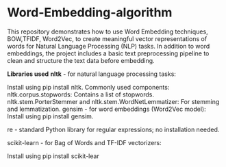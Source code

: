# Word-Embedding-algorithm
This repository demonstrates how to use Word Embedding techniques, BOW,TFIDF, Word2Vec, to create meaningful vector representations of words for Natural Language Processing (NLP) tasks. In addition to word embeddings, the project includes a basic text preprocessing pipeline to clean and structure the text data before embedding.


**Libraries used**
**nltk** - for natural language processing tasks:

  Install using pip install nltk.
  Commonly used components:
  nltk.corpus.stopwords: Contains a list of stopwords.
  nltk.stem.PorterStemmer and nltk.stem.WordNetLemmatizer: For stemming and lemmatization.
  gensim - for word embeddings (Word2Vec model):
  Install using pip install gensim.

re - standard Python library for regular expressions; no installation needed.

scikit-learn - for Bag of Words and TF-IDF vectorizers:

Install using pip install scikit-lear

